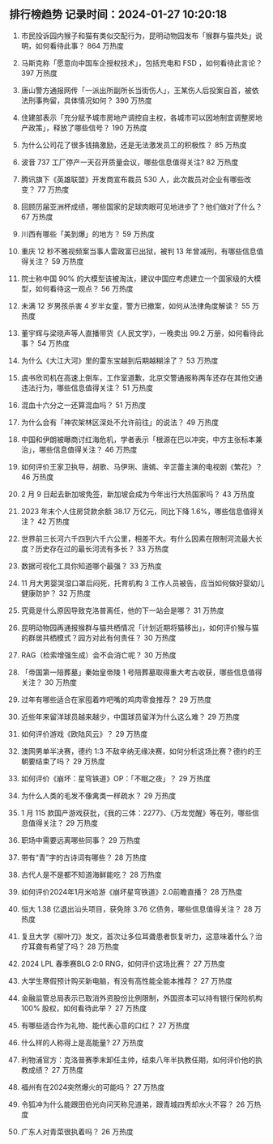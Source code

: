 
## 排行榜趋势 记录时间：2024-01-27 10:20:18
  
  1. 市民投诉园内猴子和猫有类似交配行为，昆明动物园发布「猴群与猫共处」说明，如何看待此事？ 864 万热度
    
  2. 马斯克称「愿意向中国车企授权技术」，包括充电和 FSD ，如何看待此言论？ 397 万热度
    
  3. 唐山警方通报网传「一派出所副所长当街伤人」，王某伤人后投案自首，被依法刑事拘留，具体情况如何？ 390 万热度
    
  4. 住建部表示「充分赋予城市房地产调控自主权，各城市可以因地制宜调整房地产政策」，释放了哪些信号？ 190 万热度
    
  5. 为什么公司花了很多钱搞激励，还是无法激发员工的积极性？ 85 万热度
    
  6. 波音 737 工厂停产一天召开质量会议，哪些信息值得关注? 82 万热度
    
  7. 腾讯旗下《英雄联盟》开发商宣布裁员 530 人，此次裁员对企业有哪些改变？ 77 万热度
    
  8. 回顾历届亚洲杯成绩，哪些国家的足球肉眼可见地进步了？他们做对了什么？ 67 万热度
    
  9. 川西有哪些「美到爆」的地方？ 59 万热度
    
  10. 重庆 12 秒不雅视频案当事人雷政富已出狱，被判 13 年曾减刑，有哪些信息值得关注？ 59 万热度
    
  11. 院士称中国 90% 的大模型该被淘汰，建议中国应考虑建立一个国家级的大模型，如何看待这一观点？ 56 万热度
    
  12. 未满 12 岁男孩杀害 4 岁半女童，警方已撤案，如何从法律角度解读？ 55 万热度
    
  13. 董宇辉与梁晓声等人直播带货《人民文学》，一晚卖出 99.2 万册，如何看待此事？ 54 万热度
    
  14. 为什么《大江大河》里的雷东宝越到后期越糊涂了？ 53 万热度
    
  15. 虞书欣司机在高速上倒车，工作室道歉，北京交警通报称两车还存在其他交通违法行为，哪些信息值得关注？ 51 万热度
    
  16. 混血十六分之一还算混血吗？ 51 万热度
    
  17. 为什么会有「神农架林区深处不允许前往」的说法？ 49 万热度
    
  18. 中国和伊朗被曝商讨红海危机，学者表示「根源在巴以冲突，中方主张标本兼治」，哪些信息值得关注？ 46 万热度
    
  19. 如何评价王家卫执导，胡歌、马伊琍、唐嫣、辛芷蕾主演的电视剧《繁花》？ 46 万热度
    
  20. 2 月 9 日起去新加坡免签，新加坡会成为今年出行大热国家吗？ 43 万热度
    
  21. 2023 年末个人住房贷款余额 38.17 万亿元，同比下降 1.6%，哪些信息值得关注？ 42 万热度
    
  22. 世界前三长河六千四到六千六公里，相差不大。有什么因素在限制河流最大长度？历史存在过的最长河流有多长？ 33 万热度
    
  23. 数据可视化工具你知道哪个最强？ 33 万热度
    
  24. 11 月大男婴哭湿口罩后闷死，托育机构 3 工作人员被告，应当如何做好婴幼儿健康防护？ 32 万热度
    
  25. 究竟是什么原因导致克洛普离任，他的下一站会是哪？ 31 万热度
    
  26. 昆明动物园再通报猴群与猫共栖情况「计划近期将猫移出」，如何评价猴与猫的群居共栖模式？园方对此有何责任？ 30 万热度
    
  27. RAG（检索增强生成）会不会消亡呢？ 30 万热度
    
  28. 「帝国第一陪葬墓」秦始皇帝陵 1 号陪葬墓取得重大考古收获，哪些信息值得关注？ 30 万热度
    
  29. 过年有哪些适合在家囤着咋吧嘴的鸡肉零食推荐？ 29 万热度
    
  30. 近些年来留洋球员越来越少，中国球员留洋为什么这么难？ 29 万热度
    
  31. 如何评价游戏《欧陆风云》？ 29 万热度
    
  32. 澳网男单半决赛，德约 1:3 不敌辛纳无缘决赛，如何分析这场比赛？德约的王朝要结束了吗？ 29 万热度
    
  33. 如何评价《崩坏：星穹铁道》OP：「不眠之夜」？ 29 万热度
    
  34. 为什么人类的毛发不像禽类一样疏水？ 29 万热度
    
  35. 1 月 115 款国产游戏获批，《我的三体：2277》、《万龙觉醒》等在列，哪些信息值得关注？ 29 万热度
    
  36. 职场中需要远离哪些同事？ 29 万热度
    
  37. 带有“青”字的古诗词有哪些？ 28 万热度
    
  38. 古代人是不是都不知道海鲜能吃？ 28 万热度
    
  39. 如何评价2024年1月米哈游《崩坏星穹铁道》2.0前瞻直播？ 28 万热度
    
  40. 恒大 1.38 亿退出汕头项目，获免除 3.76 亿债务，哪些信息值得关注？ 28 万热度
    
  41. 复旦大学《柳叶刀》发文，首次让多位耳聋患者恢复听力，这意味着什么？治疗耳聋有希望了吗？ 28 万热度
    
  42. 2024 LPL 春季赛BLG 2:0 RNG，如何评价这场比赛？ 27 万热度
    
  43. 大学生寒假预计购买新电脑，有没有高性能全能本推荐？ 27 万热度
    
  44. 金融监管总局表示已取消外资股份比例限制，外国资本可以持有银行保险机构 100% 股权，如何看待此举？ 27 万热度
    
  45. 有哪些适合作为礼物、能代表心意的口红？ 27 万热度
    
  46. 什么样的人称得上是高能量? 27 万热度
    
  47. 利物浦官方：克洛普赛季末卸任主帅，结束八年半执教任期，如何评价他的执教成绩？ 27 万热度
    
  48. 福州有在2024突然爆火的可能吗？ 27 万热度
    
  49. 令狐冲为什么能跟田伯光向问天称兄道弟，跟青城四秀却水火不容？ 26 万热度
    
  50. 广东人对青菜很执着吗？ 26 万热度
    